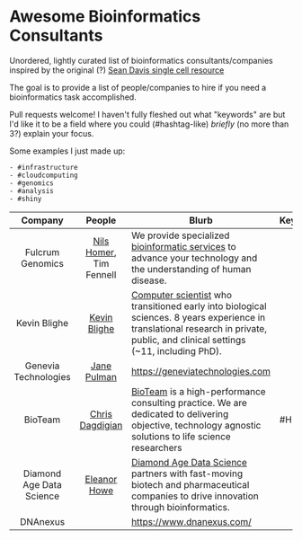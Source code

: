 # Awesome Bioinformatics Consultants
Unordered, lightly curated list of bioinformatics consultants/companies inspired by the original (?) [Sean Davis single cell resource](https://github.com/seandavi/awesome-single-cell)

The goal is to provide a list of people/companies to hire if you need a bioinformatics task accomplished.

Pull requests welcome! I haven't fully fleshed out what "keywords" are but I'd like it to be a field where you could (#hashtag-like) *briefly* (no more than 3?) explain your focus. 

Some examples I just made up:

    - #infrastructure
    - #cloudcomputing
    - #genomics
    - #analysis
    - #shiny

| Company        | People        | Blurb | Keywords  
| :-------------: |:-------------:| ----- | ------- |
| Fulcrum Genomics | [Nils Homer](https://twitter.com/nilshomer), Tim Fennell | We provide specialized [bioinformatic services](https://www.fulcrumgenomics.com) to advance your technology and the understanding of human disease. |
| Kevin Blighe   | [Kevin Blighe](https://twitter.com/KevinBlighe)   | [Computer scientist](https://www.linkedin.com/in/clinicalbioinformatics/) who transitioned early into biological sciences. 8 years experience in translational research in private, public, and clinical settings (~11, including PhD).
| Genevia Technologies | [Jane Pulman](https://twitter.com/JaneAnnPulman) | https://geneviatechnologies.com |
| BioTeam | [Chris Dagdigian](https://twitter.com/chris_dag) | [BioTeam](https://bioteam.net) is a high-performance consulting practice. We are dedicated to delivering objective, technology agnostic solutions to life science researchers | #HPC
|Diamond Age Data Science | [Eleanor Howe](https://twitter.com/eleanorahowe) | [Diamond Age Data Science](https://diamondage.com) partners with fast-moving biotech and pharmaceutical companies to drive innovation through bioinformatics.
| DNAnexus | | https://www.dnanexus.com/

